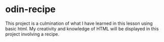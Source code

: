 # odin-recipe
This project is a culmination of what I have learned in this lesson using basic html. My creativity and knowledge of HTML will be displayed in this
project involving a recipe.
